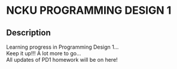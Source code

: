 # NCKU PROGRAMMING DESIGN 1

## Description

Learning progress in Programming Design 1...<br>
Keep it up!!! A lot more to go...<br>
All updates of PD1 homework will be on here!<br>



